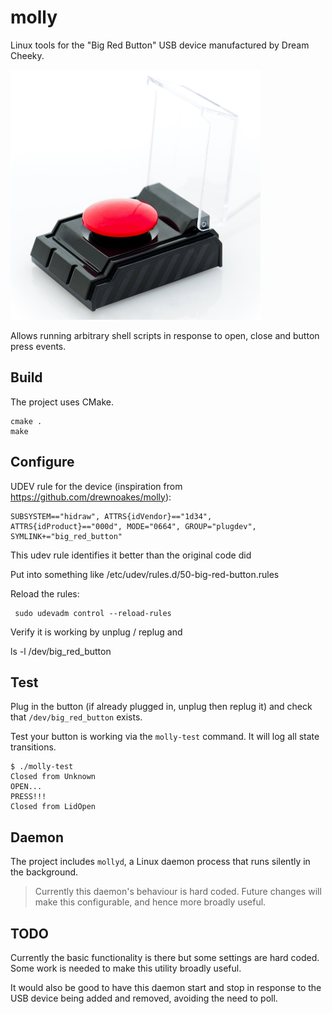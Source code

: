 # molly

Linux tools for the "Big Red Button" USB device manufactured by Dream Cheeky.

![Big Red Button](big-red-button.png)

Allows running arbitrary shell scripts in response to open, close and button press events.

## Build

The project uses CMake.

    cmake .
    make

## Configure
UDEV rule for the device (inspiration from https://github.com/drewnoakes/molly): 

~~~
SUBSYSTEM=="hidraw", ATTRS{idVendor}=="1d34", ATTRS{idProduct}=="000d", MODE="0664", GROUP="plugdev", SYMLINK+="big_red_button"
~~~

This udev rule identifies it better than the original code did

Put into something like 
/etc/udev/rules.d/50-big-red-button.rules

Reload the rules:
~~~
 sudo udevadm control --reload-rules
~~~
Verify it is working by unplug / replug and 

ls -l /dev/big_red_button

## Test

Plug in the button (if already plugged in, unplug then replug it) and check that `/dev/big_red_button` exists.

Test your button is working via the `molly-test` command. It will log all state transitions.

    $ ./molly-test
    Closed from Unknown
    OPEN...
    PRESS!!!
    Closed from LidOpen

## Daemon

The project includes `mollyd`, a Linux daemon process that runs silently in the background.

> Currently this daemon's behaviour is hard coded. Future changes will make this configurable, and hence more broadly useful.


## TODO

Currently the basic functionality is there but some settings are hard coded. Some work is needed to make this utility broadly useful.

It would also be good to have this daemon start and stop in response to the USB device being added and removed, avoiding the need to poll.
